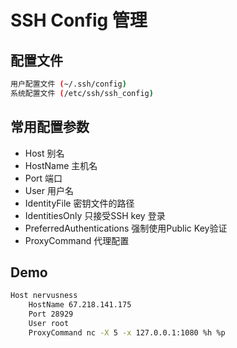 # SSH Config 管理

## 配置文件


```bash
用户配置文件 (~/.ssh/config)
系统配置文件 (/etc/ssh/ssh_config)
```

## 常用配置参数

* Host 别名
* HostName 主机名
* Port 端口
* User 用户名
* IdentityFile 密钥文件的路径
* IdentitiesOnly 只接受SSH key 登录
* PreferredAuthentications 强制使用Public Key验证
* ProxyCommand 代理配置

## Demo
```bash
Host nervusness
    HostName 67.218.141.175
    Port 28929
    User root
    ProxyCommand nc -X 5 -x 127.0.0.1:1080 %h %p
```


